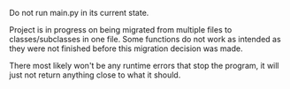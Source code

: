 Do not run main.py in its current state. 

Project is in progress on being migrated from multiple files to classes/subclasses in one file.
Some functions do not work as intended as they were not finished before this migration decision was made.

There most likely won't be any runtime errors that stop the program, it will just not return anything close to what it should.
